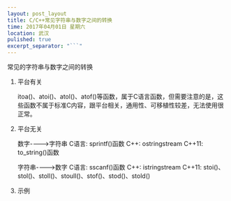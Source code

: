 ```yaml
---
layout: post_layout
title: C/C++常见字符串与数字之间的转换
time: 2017年04月01日 星期六
location: 武汉
pulished: true
excerpt_separator: "```"
---
```

常见的字符串与数字之间的转换

1. 平台有关

   itoa()、atoi()、atol()、atof()等函数，属于C语言函数，但需要注意的是，这些函数不属于标准C内容，跟平台相关，通用性、可移植性较差，无法使用很正常。

2. 平台无关

   数字---->字符串   C语言: sprintf()函数  C++: ostringstream  C++11: to_string()函数

   字符串---->数字   C语言: sscanf()函数   C++: istringstream    C++11: stoi()、stol()、stoll()、stoull()、stof()、stod()、stold()

3. 示例
